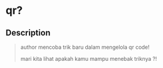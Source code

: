 # qr?

## Description
><p>author mencoba trik baru dalam mengelola qr code!</p><p>mari kita lihat apakah kamu mampu menebak triknya ?!</p>
